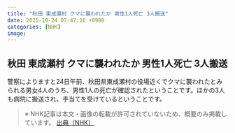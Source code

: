 ```yaml
---
title: "秋田 東成瀬村 クマに襲われたか 男性1人死亡 3人搬送"
date: 2025-10-24 07:47:16 +0900
categories: [NHK]
image: 
---
```

## 秋田 東成瀬村 クマに襲われたか 男性1人死亡 3人搬送

警察によりますと24日午前、秋田県東成瀬村の役場近くでクマに襲われたとみられる男女4人のうち、男性1人の死亡が確認されたということです。ほかの3人も病院に搬送され、手当てを受けているということです。

> ※ NHK記事は本文・画像の転載が許可されていないため、概要のみ掲載しています。
[出典（NHK）](http://www3.nhk.or.jp/news/html/20251024/k10014958011000.html)
